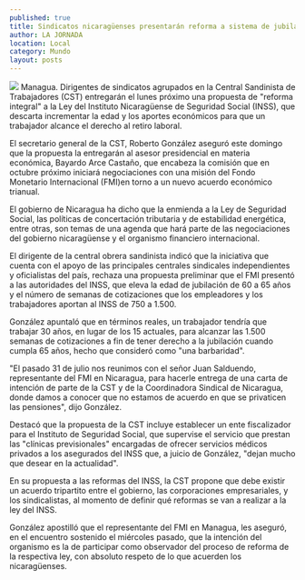 ```yaml
---
published: true
title: Sindicatos nicaragüenses presentarán reforma a sistema de jubilaciones
author: LA JORNADA
location: Local
category: Mundo
layout: posts
---
```


![](/_posts/2013/08/JUB.jpg)
Managua. Dirigentes de sindicatos agrupados en la Central Sandinista de Trabajadores (CST) entregarán el lunes próximo una propuesta de "reforma integral" a la Ley del Instituto Nicaragüense de Seguridad Social (INSS), que descarta incrementar la edad y los aportes económicos para que un trabajador alcance el derecho al retiro laboral.

El secretario general de la CST, Roberto González aseguró este domingo que la propuesta la entregarán al asesor presidencial en materia económica, Bayardo Arce Castaño, que encabeza la comisión que en octubre próximo iniciará negociaciones con una misión del Fondo Monetario Internacional (FMI)en torno a un nuevo acuerdo económico trianual.

El gobierno de Nicaragua ha dicho que la enmienda a la Ley de Seguridad Social, las políticas de concertación tributaria y de estabilidad energética, entre otras, son temas de una agenda que hará parte de las negociaciones del gobierno nicaragüense y el organismo financiero internacional.

El dirigente de la central obrera sandinista indicó que la iniciativa que cuenta con el apoyo de las principales centrales sindicales independientes y oficialistas del país, rechaza una propuesta preliminar que el FMI presentó a las autoridades del INSS, que eleva la edad de jubilación de 60 a 65 años y el número de semanas de cotizaciones que los empleadores y los trabajadores aportan al INSS de 750 a 1.500.

González apuntaló que en términos reales, un trabajador tendría que trabajar 30 años, en lugar de los 15 actuales, para alcanzar las 1.500 semanas de cotizaciones a fin de tener derecho a la jubilación cuando cumpla 65 años, hecho que consideró como "una barbaridad".

"El pasado 31 de julio nos reunimos con el señor Juan Salduendo, representante del FMI en Nicaragua, para hacerle entrega de una carta de intención de parte de la CST y de la Coordinadora Sindical de Nicaragua, donde damos a conocer que no estamos de acuerdo en que se privaticen las pensiones", dijo González.

Destacó que la propuesta de la CST incluye establecer un ente fiscalizador para el Instituto de Seguridad Social, que supervise el servicio que prestan las "clínicas previsionales" encargadas de ofrecer servicios médicos privados a los asegurados del INSS que, a juicio de González, "dejan mucho que desear en la actualidad".

En su propuesta a las reformas del INSS, la CST propone que debe existir un acuerdo tripartito entre el gobierno, las corporaciones empresariales, y los sindicalistas, al momento de definir qué reformas se van a realizar a la ley del INSS.

González apostilló que el representante del FMI en Managua, les aseguró, en el encuentro sostenido el miércoles pasado, que la intención del organismo es la de participar como observador del proceso de reforma de la respectiva ley, con absoluto respeto de lo que acuerden los nicaragüenses.
